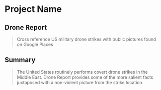# Project Name #
 
## Drone Report ##
  > Cross reference US military drone strikes with public pictures found on Google Places

<!-- ## Sub-Heading ##
  > Describe who the market for the product is and what benefit they get. One sentence only underneath the title. -->

## Summary ##
  > The United States routinely performs covert drone strikes in the Middle East. Drone Report provides some of the more salient facts juxtaposed with a non-violent picture from the strike location. 
